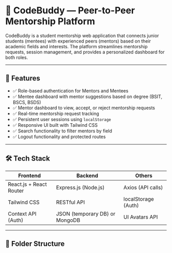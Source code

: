


# 📘 CodeBuddy — Peer-to-Peer Mentorship Platform

CodeBuddy is a student mentorship web application that connects junior students (mentees) with experienced peers (mentors) based on their academic fields and interests. The platform streamlines mentorship requests, session management, and provides a personalized dashboard for both roles.

---

## 🚀 Features

- ✅ Role-based authentication for Mentors and Mentees  
- ✅ Mentee dashboard with mentor suggestions based on degree (BSIT, BSCS, BSDS)  
- ✅ Mentor dashboard to view, accept, or reject mentorship requests  
- ✅ Real-time mentorship request tracking  
- ✅ Persistent user sessions using `localStorage`  
- ✅ Responsive UI built with Tailwind CSS  
- ✅ Search functionality to filter mentors by field  
- ✅ Logout functionality and protected routes  

---

## 🛠️ Tech Stack

| Frontend               | Backend           | Others             |
|------------------------|-------------------|--------------------|
| React.js + React Router | Express.js (Node.js) | Axios (API calls) |
| Tailwind CSS           | RESTful API       | localStorage (Auth) |
| Context API (Auth)     | JSON (temporary DB) or MongoDB | UI Avatars API |

---

## 📂 Folder Structure

